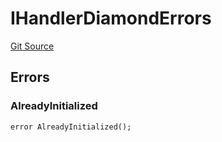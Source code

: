# IHandlerDiamondErrors
[Git Source](https://github.com/thrackle-io/rules-engine/blob/57b349a6cc320a1f7ecb037fec845111fdd03ebb/src/common/IErrors.sol)


## Errors
### AlreadyInitialized

```solidity
error AlreadyInitialized();
```

